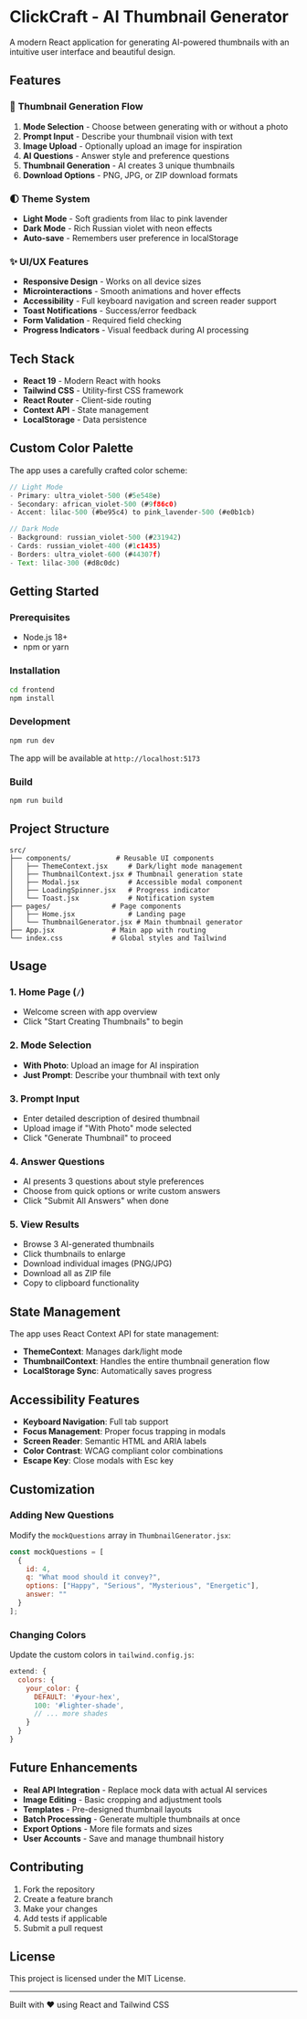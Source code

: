 # ClickCraft - AI Thumbnail Generator

A modern React application for generating AI-powered thumbnails with an intuitive user interface and beautiful design.

## Features

### 🎨 **Thumbnail Generation Flow**
1. **Mode Selection** - Choose between generating with or without a photo
2. **Prompt Input** - Describe your thumbnail vision with text
3. **Image Upload** - Optionally upload an image for inspiration
4. **AI Questions** - Answer style and preference questions
5. **Thumbnail Generation** - AI creates 3 unique thumbnails
6. **Download Options** - PNG, JPG, or ZIP download formats

### 🌓 **Theme System**
- **Light Mode** - Soft gradients from lilac to pink lavender
- **Dark Mode** - Rich Russian violet with neon effects
- **Auto-save** - Remembers user preference in localStorage

### ✨ **UI/UX Features**
- **Responsive Design** - Works on all device sizes
- **Microinteractions** - Smooth animations and hover effects
- **Accessibility** - Full keyboard navigation and screen reader support
- **Toast Notifications** - Success/error feedback
- **Form Validation** - Required field checking
- **Progress Indicators** - Visual feedback during AI processing

## Tech Stack

- **React 19** - Modern React with hooks
- **Tailwind CSS** - Utility-first CSS framework
- **React Router** - Client-side routing
- **Context API** - State management
- **LocalStorage** - Data persistence

## Custom Color Palette

The app uses a carefully crafted color scheme:

```js
// Light Mode
- Primary: ultra_violet-500 (#5e548e)
- Secondary: african_violet-500 (#9f86c0)
- Accent: lilac-500 (#be95c4) to pink_lavender-500 (#e0b1cb)

// Dark Mode
- Background: russian_violet-500 (#231942)
- Cards: russian_violet-400 (#1c1435)
- Borders: ultra_violet-600 (#44307f)
- Text: lilac-300 (#d8c0dc)
```

## Getting Started

### Prerequisites
- Node.js 18+ 
- npm or yarn

### Installation
```bash
cd frontend
npm install
```

### Development
```bash
npm run dev
```

The app will be available at `http://localhost:5173`

### Build
```bash
npm run build
```

## Project Structure

```
src/
├── components/           # Reusable UI components
│   ├── ThemeContext.jsx     # Dark/light mode management
│   ├── ThumbnailContext.jsx # Thumbnail generation state
│   ├── Modal.jsx            # Accessible modal component
│   ├── LoadingSpinner.jsx   # Progress indicator
│   └── Toast.jsx            # Notification system
├── pages/               # Page components
│   ├── Home.jsx             # Landing page
│   └── ThumbnailGenerator.jsx # Main thumbnail generator
├── App.jsx              # Main app with routing
└── index.css            # Global styles and Tailwind
```

## Usage

### 1. **Home Page** (`/`)
- Welcome screen with app overview
- Click "Start Creating Thumbnails" to begin

### 2. **Mode Selection**
- **With Photo**: Upload an image for AI inspiration
- **Just Prompt**: Describe your thumbnail with text only

### 3. **Prompt Input**
- Enter detailed description of desired thumbnail
- Upload image if "With Photo" mode selected
- Click "Generate Thumbnail" to proceed

### 4. **Answer Questions**
- AI presents 3 questions about style preferences
- Choose from quick options or write custom answers
- Click "Submit All Answers" when done

### 5. **View Results**
- Browse 3 AI-generated thumbnails
- Click thumbnails to enlarge
- Download individual images (PNG/JPG)
- Download all as ZIP file
- Copy to clipboard functionality

## State Management

The app uses React Context API for state management:

- **ThemeContext**: Manages dark/light mode
- **ThumbnailContext**: Handles the entire thumbnail generation flow
- **LocalStorage Sync**: Automatically saves progress

## Accessibility Features

- **Keyboard Navigation**: Full tab support
- **Focus Management**: Proper focus trapping in modals
- **Screen Reader**: Semantic HTML and ARIA labels
- **Color Contrast**: WCAG compliant color combinations
- **Escape Key**: Close modals with Esc key

## Customization

### Adding New Questions
Modify the `mockQuestions` array in `ThumbnailGenerator.jsx`:

```js
const mockQuestions = [
  {
    id: 4,
    q: "What mood should it convey?",
    options: ["Happy", "Serious", "Mysterious", "Energetic"],
    answer: ""
  }
];
```

### Changing Colors
Update the custom colors in `tailwind.config.js`:

```js
extend: {
  colors: {
    your_color: {
      DEFAULT: '#your-hex',
      100: '#lighter-shade',
      // ... more shades
    }
  }
}
```

## Future Enhancements

- **Real API Integration** - Replace mock data with actual AI services
- **Image Editing** - Basic cropping and adjustment tools
- **Templates** - Pre-designed thumbnail layouts
- **Batch Processing** - Generate multiple thumbnails at once
- **Export Options** - More file formats and sizes
- **User Accounts** - Save and manage thumbnail history

## Contributing

1. Fork the repository
2. Create a feature branch
3. Make your changes
4. Add tests if applicable
5. Submit a pull request

## License

This project is licensed under the MIT License.

---

Built with ❤️ using React and Tailwind CSS

